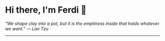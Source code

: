 <h1>Hi there, I'm Ferdi 👋</h1>

<p><em>
  "We shape clay into a pot, but it is the emptiness inside that holds whatever we want." — Lao Tzu
</em></p>

---
